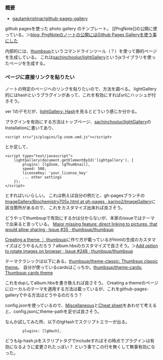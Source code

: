 ### 概要

- [gautamkrishnar/github-pages-gallery](https://github.com/gautamkrishnar/github-pages-gallery) 

github pagesを使った photo gallery のテンプレート。
[[PngNote]]の公開に使っている。＞[blog: PngNoteのノートの公開にはGithub Pages Galleryを使う事にした](https://karino2.github.io/2021/07/27/use_ghg_for_pngnote_publish.html)

内部的には、[thumbsup](https://thumbsup.github.io/)というコマンドラインツール（？）を使って静的ページを生成している。
これは[sachinchoolur/lightGallery](https://github.com/sachinchoolur/lightGallery)というjsライブラリを使ったページを生成する。

### ページに直接リンクを貼りたい

ノートの特定のページへのリンクを貼りたいので、方法を調べる。
lightGallery的にはhashというプラグインがあって、これを有効にすればurlにハッシュが付きそう。

ver 1のデモだが、[lightGallery: Hash](https://sachinchoolur.github.io/lightgallery.js/demos/share.html)を見るとどういう感じか分かる。


プラグインを有効にする方法はトップページ、[sachinchoolur/lightGallery](https://github.com/sachinchoolur/lightGallery)のInstallationに書いてあり、

```
<script src="js/plugins/lg-zoom.umd.js"></script>
```

とか足して、

```
<script type="text/javascript">
    lightGallery(document.getElementById('lightgallery'), {
        plugins: [lgZoom, lgThumbnail],
        speed: 500,
        licenseKey: 'your_license_key'
        ... other settings
    });
</script>
```

とすればいいらしい。
これは例えば自分の例だと、gh-pagesブランチの[ImageGallery/Biochemistry705x.html at gh-pages · karino2/ImageGallery](https://github.com/karino2/ImageGallery/blob/gh-pages/Biochemistry705x.html)に該当箇所があるので、
これをカスタマイズ出来れば良さそう。

どうやってthumbsupで有効にするかは分からないが、本家のissueではテーマで出来ると言っている。
[Major missing feature: direct linking to pictures, that would allow sharing · Issue #35 · thumbsup/thumbsup](https://github.com/thumbsup/thumbsup/issues/35)

[Creating a theme  ｜ thumbsup](https://thumbsup.github.io/docs/4-themes/create/)に作り方が載っているがhtmlの生成のカスタマイズはどうやるんだろう？album.hbsのカスタマイズで良さそう。＞[Add option to rotate images on browser · Issue #248 · thumbsup/thumbsup](https://github.com/thumbsup/thumbsup/issues/248)

テーマクラシックは以下にある。[thumbsup/theme-classic: Thumbsup classic theme](https://github.com/thumbsup/theme-classic)。
自分が使っているcardsはこっちか。[thumbsup/theme-cards: Thumbsup cards theme](https://github.com/thumbsup/theme-cards)

これをdupしてalbum.hbsを書き換えれば良さそう。
Creating a themeのページにローカルのテーマを適用する方法は載っているが、これをgithub-pages-galleryでやる方法はどうやるのだろう？

config.jsonを使っているので、[Miscellaneous](https://thumbsup.github.io/docs/3-configuration/misc-settings/)と[Cheat sheet](https://thumbsup.github.io/docs/3-configuration/cheat-sheet/)をあわせて考えると、config.jsonにtheme-pathを足せば良さそう。

なんか試してみた所、以下のlgHashでスクリプトエラーが出る。

```
        plugins: [lgHash],
```

どうもlg-hash.jsをスクリプトタグでincludeすればその時点でプラグインは有効になるように変更されたっぽい？
という事でこの行を無くして無事有効になった。
